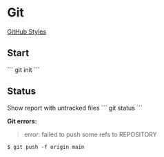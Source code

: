 # Git

[GitHub Styles](https://docs.github.com/pt/get-started/writing-on-github/getting-started-with-writing-and-formatting-on-github/basic-writing-and-formatting-syntax)

<h2>Start</h2>
```
git init
```

<h2>Status</h2>
Show report with untracked files
```
git status
```

**Git errors:**

> error: failed to push some refs to REPOSITORY

```
$ git push -f origin main
```
